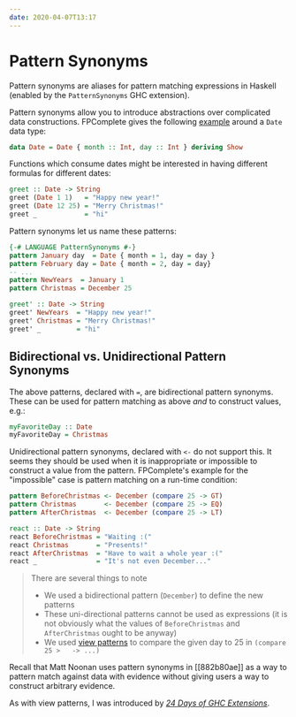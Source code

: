 ```yaml
---
date: 2020-04-07T13:17
---
```


# Pattern Synonyms

Pattern synonyms are aliases for pattern matching expressions in
Haskell (enabled by the `PatternSynonyms` GHC extension).

Pattern synonyms allow you to introduce abstractions over complicated
data constructions. FPComplete gives the following [example][01]
around a `Date` data type:

```haskell
data Date = Date { month :: Int, day :: Int } deriving Show
```

Functions which consume dates might be interested in having different
formulas for different dates:

```haskell
greet :: Date -> String
greet (Date 1 1)   = "Happy new year!"
greet (Date 12 25) = "Merry Christmas!"
greet _            = "hi"
```

Pattern synonyms let us name these patterns:

```haskell
{-# LANGUAGE PatternSynonyms #-}
pattern January day  = Date { month = 1, day = day }
pattern February day = Date { month = 2, day = day}
-- ...
pattern NewYears  = January 1
pattern Christmas = December 25

greet' :: Date -> String
greet' NewYears  = "Happy new year!"
greet' Christmas = "Merry Christmas!"
greet' _         = "hi"
```

## Bidirectional vs. Unidirectional Pattern Synonyms

The above patterns, declared with `=`, are bidirectional pattern
synonyms. These can be used for pattern matching as above _and_ to
construct values, e.g.:

```haskell
myFavoriteDay :: Date
myFavoriteDay = Christmas
```

Unidirectional pattern synonyms, declared with `<-` do not support
this. It seems they should be used when it is inappropriate or
impossible to construct a value from the pattern. FPComplete's
example for the "impossible" case is pattern matching on a run-time
condition:

```haskell
pattern BeforeChristmas <- December (compare 25 -> GT)
pattern Christmas       <- December (compare 25 -> EQ)
pattern AfterChristmas  <- December (compare 25 -> LT)

react :: Date -> String
react BeforeChristmas = "Waiting :("
react Christmas       = "Presents!"
react AfterChristmas  = "Have to wait a whole year :("
react _               = "It's not even December..."
```

> There are several things to note
> - We used a bidirectional pattern (`December`) to define the new
>   patterns
> - These uni-directional patterns cannot be used as expressions (it is
>   not obviously what the values of `BeforeChristmas` and `AfterChristmas`
>   ought to be anyway)
> - We used [view patterns](df956891.md) to compare
>   the given day to 25 in `(compare 25 >   -> ...)`

Recall that Matt Noonan uses pattern synonyms in [[882b80ae]] as a way to
pattern match against data with evidence without giving users a way to
construct arbitrary evidence.

As with view patterns, I was introduced by [_24 Days of GHC Extensions_][02].

[01]: https://web.archive.org/web/20150924122329/https://www.fpcomplete.com/user/icelandj/Pattern%20synonyms
[02]: https://ocharles.org.uk/posts/2014-12-03-pattern-synonyms.html

